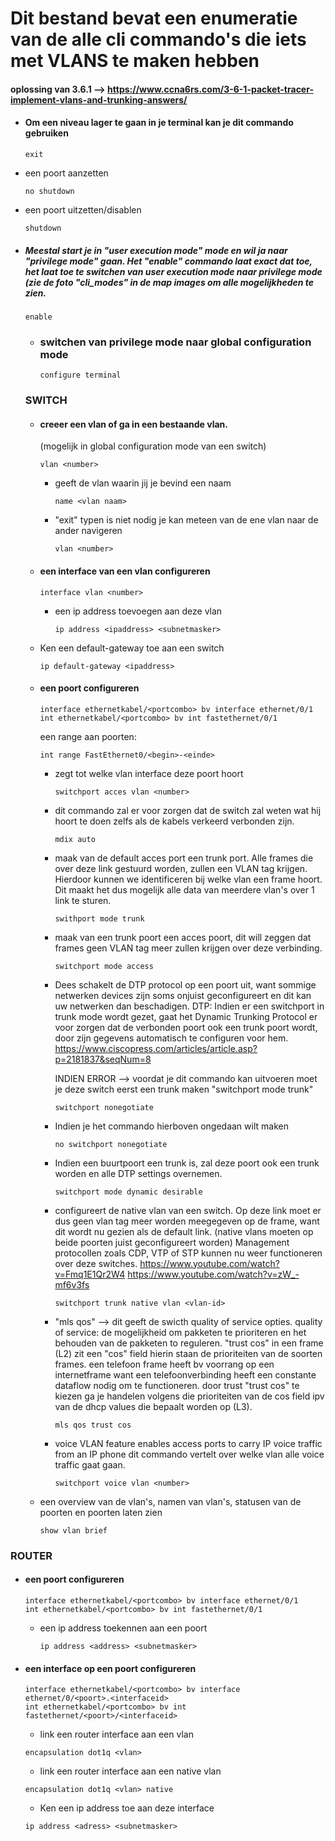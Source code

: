 # Dit bestand bevat een enumeratie van de alle cli commando's die iets met VLANS te maken hebben

#### oplossing van 3.6.1 --> https://www.ccna6rs.com/3-6-1-packet-tracer-implement-vlans-and-trunking-answers/
  
  - #### Om een niveau lager te gaan in je terminal kan je dit commando gebruiken
     ```
     exit
     ```
  - een poort aanzetten 
     ```
     no shutdown
     ```
  - een poort uitzetten/disablen 
    ```
    shutdown
    ```
   - ##### Meestal start je in "user execution mode" mode en wil ja naar "privilege mode" gaan. Het "enable" commando laat exact dat toe, het laat toe te switchen van user execution mode naar privilege mode (zie de foto "cli_modes" in de map images om alle mogelijkheden te zien. 
     ```
     enable
     ```
     - ### switchen van privilege mode naar global configuration mode 
       ```
       configure terminal
       ```
     ### SWITCH
       - #### creeer een vlan of ga in een bestaande vlan. 
         (mogelijk in global configuration mode van een switch)   
         ```
         vlan <number>
         ```
           - geeft de vlan waarin jij je bevind een naam
             ```
             name <vlan naam>
             ```
           - "exit" typen is niet nodig je kan meteen van de ene vlan naar de ander navigeren
             ```
             vlan <number>
             ```
       - #### een interface van een vlan configureren 
         ```
         interface vlan <number>
         ```
           - een ip address toevoegen aan deze vlan
             ```
             ip address <ipaddress> <subnetmasker>
             ```
       - Ken een default-gateway toe aan een switch 
         ```
         ip default-gateway <ipaddress>
         ```
       - #### een poort configureren 
         ```
         interface ethernetkabel/<portcombo> bv interface ethernet/0/1
         int ethernetkabel/<portcombo> bv int fastethernet/0/1
         ```
         een range aan poorten: 
         ```
         int range FastEthernet0/<begin>-<einde>
         ```
           - zegt tot welke vlan interface deze poort hoort
             ```
             switchport acces vlan <number>
             ```
           - dit commando zal er voor zorgen dat de switch zal weten wat hij hoort te doen 
             zelfs als de kabels verkeerd verbonden zijn. 
             ```
             mdix auto
             ```
           - maak van de default acces port een trunk port. Alle frames die over deze link gestuurd worden, zullen een VLAN tag krijgen.
             Hierdoor kunnen we identificeren bij welke vlan een frame hoort. Dit maakt het dus mogelijk alle data van meerdere vlan's 
             over 1 link te sturen. 
             ```
             swithport mode trunk
             ```
           - maak van een trunk poort een acces poort, dit will zeggen dat frames geen VLAN tag meer zullen krijgen over deze 
             verbinding. 
             ```
             switchport mode access
             ```
           - Dees schakelt de DTP protocol op een poort uit, want sommige netwerken devices zijn soms onjuist geconfigureert 
             en dit kan uw netwerken dan beschadigen.
             DTP: Indien er een switchport in trunk mode wordt gezet, gaat het Dynamic Trunking Protocol er voor zorgen dat de verbonden 
             poort ook een trunk poort wordt, door zijn gegevens automatisch te configuren voor hem.
             https://www.ciscopress.com/articles/article.asp?p=2181837&seqNum=8
             
             INDIEN ERROR --> voordat je dit commando kan uitvoeren moet je deze switch eerst een trunk maken "switchport mode trunk"
             ```
             switchport nonegotiate
             ```
           - Indien je het commando hierboven ongedaan wilt maken
             ```
             no switchport nonegotiate
             ```
           - Indien een buurtpoort een trunk is, zal deze poort ook een trunk worden en alle DTP settings overnemen. 
             ```
             switchport mode dynamic desirable 
             ```
           - configureert de native vlan van een switch. Op deze link moet er dus geen vlan tag meer worden meegegeven op de frame, want 
             dit wordt nu gezien als de default link. (native vlans moeten op beide poorten juist geconfigureert worden) 
             Management protocollen zoals CDP, VTP of STP kunnen nu weer functioneren over deze switches. 
             https://www.youtube.com/watch?v=Fmq1E1Qr2W4
             https://www.youtube.com/watch?v=zW_-mf6v3fs
             ```
             switchport trunk native vlan <vlan-id>
             ```
           - "mls qos" --> dit geeft de swicth quality of service opties. 
             quality of service: de mogelijkheid om pakketen te prioriteren en het behouden van de pakketen to reguleren. 
             "trust cos" in een frame (L2) zit een "cos" field hierin staan de prioriteiten van de soorten frames. 
             een telefoon frame heeft bv voorrang op een internetframe want een telefoonverbinding heeft een constante dataflow nodig
             om te functioneren. door trust "trust cos" te kiezen ga je handelen volgens die prioriteiten van de cos field ipv van de dhcp values 
             die bepaalt worden op (L3). 
             ```
             mls qos trust cos
             ```
          - voice VLAN feature enables access ports to carry IP voice traffic from an IP phone
            dit commando vertelt over welke vlan alle voice traffic gaat gaan.
             ```
             switchport voice vlan <number>
             ```
     - een overview van de vlan's, namen van vlan's, statusen van de poorten en poorten laten zien 
        ```
        show vlan brief
        ```
   ### ROUTER    
   - #### een poort configureren 
       ```
       interface ethernetkabel/<portcombo> bv interface ethernet/0/1
       int ethernetkabel/<portcombo> bv int fastethernet/0/1
       ```
        - een ip address toekennen aan een poort
          ```
          ip address <address> <subnetmasker>
          ```
   - #### een interface op een poort configureren
       ```
       interface ethernetkabel/<portcombo> bv interface ethernet/0/<poort>.<interfaceid>
       int ethernetkabel/<portcombo> bv int fastethernet/<poort>/<interfaceid>
       ```
       - link een router interface aan een vlan
       ```
       encapsulation dot1q <vlan>
       ```
       - link een router interface aan een native vlan
       ```
       encapsulation dot1q <vlan> native
       ```
       - Ken een ip address toe aan deze interface
        ```
        ip address <adress> <subnetmasker>
        ```
      
 

   
   
